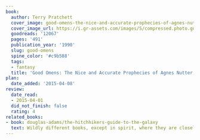 ```yaml
---
book:
  author: Terry Pratchett
  cover_image: good-omens-the-nice-and-accurate-prophecies-of-agnes-nutter-witch.jpg
  cover_image_url: https://i.gr-assets.com/images/S/compressed.photo.goodreads.com/books/1392528568l/12067._SY160_.jpg
  goodreads: '12067'
  pages: '491'
  publication_year: '1990'
  slug: good-omens
  spine_color: '#c9b588'
  tags:
  - fantasy
  title: 'Good Omens: The Nice and Accurate Prophecies of Agnes Nutter, Witch'
plan:
  date_added: '2015-04-08'
review:
  date_read:
  - 2015-04-01
  did_not_finish: false
  rating: 4
related_books:
- book: douglas-adams/the-hitchhikers-guide-to-the-galaxy
  text: Wildly different books, except in spirit, where they are closely related.
---
```

